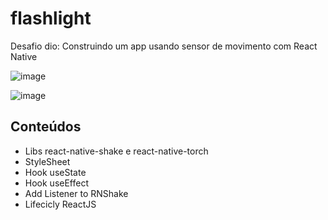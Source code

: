 # flashlight

Desafio dio: Construindo um app usando sensor de movimento com React Native

![image](https://user-images.githubusercontent.com/93350378/176326779-b525c684-be85-492c-9d71-42154698957c.png)

![image](https://user-images.githubusercontent.com/93350378/176326872-a14d3017-c046-41df-892c-ec4d61e871fb.png)


## Conteúdos

- Libs react-native-shake e react-native-torch
- StyleSheet
- Hook useState
- Hook useEffect
- Add Listener to RNShake
- Lifecicly ReactJS
